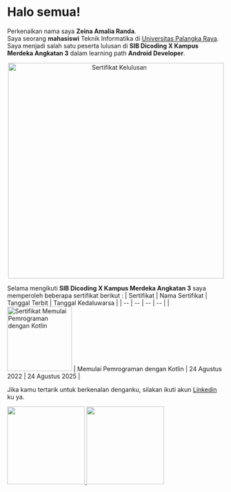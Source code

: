 # Halo semua! 
Perkenalkan nama saya **Zeina Amalia Randa**.\
Saya seorang **mahasiswi** Teknik Informatika di [Universitas Palangka Raya](https://www.upr.ac.id/).\
Saya menjadi salah satu peserta lulusan di **SIB Dicoding X Kampus Merdeka Angkatan 3** dalam learning path **Android Developer**.
    
<p align="center">
<img src="https://i.postimg.cc/3rDtJMZz/Sertifikat-kelulusan.png" alt="Sertifikat Kelulusan" width="500">
</p>

Selama mengikuti **SIB Dicoding X Kampus Merdeka Angkatan 3** saya memperoleh beberapa sertifikat berikut :
| Sertifikat | Nama Sertifikat | Tanggal Terbit | Tanggal Kedaluwarsa |
| -- | -- | -- | -- |
| <img height="150" src="https://i.postimg.cc/fyyyD4pL/Memulai-Pemrograman-dengan-Kotlin.png" alt="Sertifikat Memulai Pemrograman dengan Kotlin"> | Memulai Pemrograman dengan Kotlin | 24 Agustus 2022 | 24 Agustus 2025 |
    

Jika kamu tertarik untuk berkenalan denganku, silakan ikuti akun [Linkedin](https://www.linkedin.com/in/zeina-randa/) ku ya.
     
<p align="left">
    <a href="https://github.com/zeinaranda">
        <img height="180em" src="https://github-readme-stats-eight-theta.vercel.app/api?username=zeinaranda&show_icons=true&theme=algolia&include_all_commits=true&count_private=true"/>
        <img height="180em" src="https://github-readme-stats-eight-theta.vercel.app/api/top-langs/?username=zeinaranda&layout=compact&langs_count=8&theme=algolia"/>
    </a>
</p>
